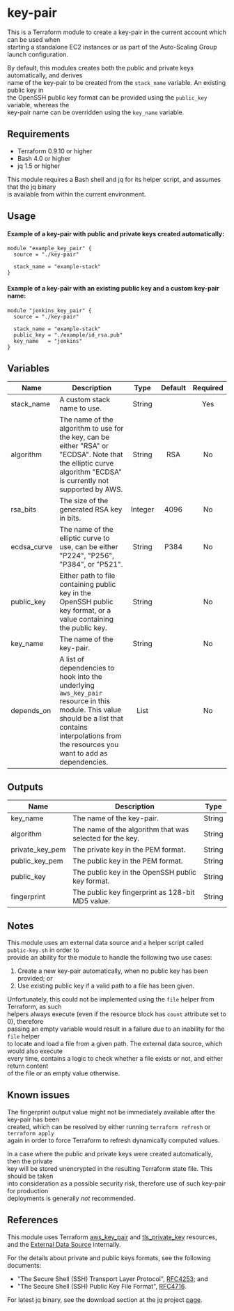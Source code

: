# key-pair

This is a Terraform module to create a key-pair in the current account which can be used when  
starting a standalone EC2 instances or as part of the Auto-Scaling Group launch configuration.

By default, this modules creates both the public and private keys automatically, and derives  
name of the key-pair to be created from the `stack_name` variable. An existing public key in  
the OpenSSH public key format can be provided using the `public_key` variable, whereas the  
key-pair name can be overridden using the `key_name` variable.

## Requirements

- Terraform 0.9.10 or higher
- Bash 4.0 or higher
- jq 1.5 or higher

This module requires a Bash shell and jq for its helper script, and assumes that the jq binary  
is available from within the current environment.

## Usage

#### Example of a key-pair with public and private keys created automatically:

```
module "example_key_pair" {
  source = "./key-pair"

  stack_name = "example-stack"
}
```

#### Example of a key-pair with an existing public key and a custom key-pair name:

```
module "jenkins_key_pair" {
  source = "./key-pair"

  stack_name = "example-stack"
  public_key = "./example/id_rsa.pub"
  key_name   = "jenkins"
}
```

## Variables

| Name | Description | Type | Default | Required |
|------|-------------|:-----:|:-----:|:-----:|
| stack_name | A custom stack name to use. | String || Yes |
| algorithm | The name of the algorithm to use for the key, can be either "RSA" or "ECDSA". Note that the elliptic curve algorithm "ECDSA" is currently not supported by AWS.| String | RSA | No ||
| rsa_bits | The size of the generated RSA key in bits. | Integer | 4096 | No ||
| ecdsa_curve | The name of the elliptic curve to use, can be either "P224", "P256", "P384", or "P521". | String | P384 | No |
| public_key | Either path to file containing public key in the OpenSSH public key format, or a value containing the public key. | String || No |
| key_name | The name of the key-pair. | String || No |
| depends_on | A list of dependencies to hook into the underlying `aws_key_pair` resource in this module. This value should be a list that contains interpolations from the resources you want to add as dependencies. | List || No |

## Outputs

| Name | Description | Type |
|------|-------------|:----:|
| key_name | The name of the key-pair. | String |
| algorithm | The name of the algorithm that was selected for the key. | String |
| private_key_pem | The private key in the PEM format. | String |
| public_key_pem | The public key in the PEM format. | String |
| public_key | The public key in the OpenSSH public key format. | String |
| fingerprint | The public key fingerprint as 128-bit MD5 value. | String |

## Notes

This module uses am external data source and a helper script called `public-key.sh` in order to  
provide an ability for the module to handle the following two use cases:

1. Create a new key-pair automatically, when no public key has been provided; or  
2. Use existing public key if a valid path to a file has been given.

Unfortunately, this could not be implemented using the `file` helper from Terraform, as such  
helpers always execute (even if the resource block has `count` attribute set to 0), therefore  
passing an empty variable would result in a failure due to an inability for the `file` helper  
to locate and load a file from a given path. The external data source, which would also execute  
every time, contains a logic to check whether a file exists or not, and either return content  
of the file or an empty value otherwise.

## Known issues

The fingerprint output value might not be immediately available after the key-pair has been  
created, which can be resolved by either running `terraform refresh` or `terraform apply`  
again in order to force Terraform to refresh dynamically computed values.

In a case where the public and private keys were created automatically, then the private  
key will be stored unencrypted in the resulting Terraform state file. This should be taken  
into consideration as a possible security risk, therefore use of such key-pair for production  
deployments is generally _not_ recommended.


## References

This module uses Terraform [aws_key_pair](https://www.terraform.io/docs/providers/aws/r/key_pair.html) and
[tls_private_key](https://www.terraform.io/docs/providers/tls/r/private_key.html) resources, and the [External Data Source](https://www.terraform.io/docs/providers/external/data_source.html) internally.

For the details about private and public keys formats, see the following documents:

- "The Secure Shell (SSH) Transport Layer Protocol", [RFC4253](https://tools.ietf.org/html/rfc4253); and
- "The Secure Shell (SSH) Public Key File Format", [RFC4716](https://tools.ietf.org/html/rfc4716).

For latest jq binary, see the download section at the jq project [page](https://stedolan.github.io/jq/).
